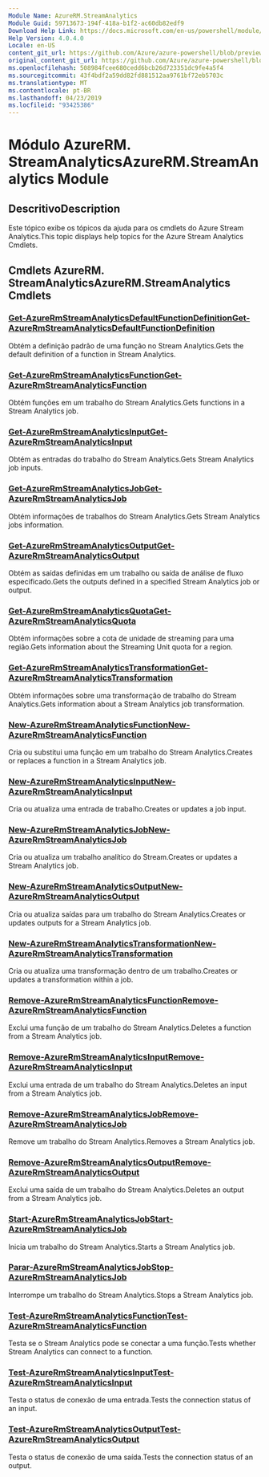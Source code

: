 ```yaml
---
Module Name: AzureRM.StreamAnalytics
Module Guid: 59713673-194f-418a-b1f2-ac60db82edf9
Download Help Link: https://docs.microsoft.com/en-us/powershell/module/azurerm.streamanalytics
Help Version: 4.0.4.0
Locale: en-US
content_git_url: https://github.com/Azure/azure-powershell/blob/preview/src/ResourceManager/StreamAnalytics/Commands.StreamAnalytics/help/AzureRM.StreamAnalytics.md
original_content_git_url: https://github.com/Azure/azure-powershell/blob/preview/src/ResourceManager/StreamAnalytics/Commands.StreamAnalytics/help/AzureRM.StreamAnalytics.md
ms.openlocfilehash: 508984fcee680cedd6bcb26d723351dc9fe4a5f4
ms.sourcegitcommit: 43f4bdf2a59dd82fd881512aa9761bf72eb5703c
ms.translationtype: MT
ms.contentlocale: pt-BR
ms.lasthandoff: 04/23/2019
ms.locfileid: "93425386"
---
```

# <span data-ttu-id="d144f-101">Módulo AzureRM. StreamAnalytics</span><span class="sxs-lookup"><span data-stu-id="d144f-101">AzureRM.StreamAnalytics Module</span></span>
## <span data-ttu-id="d144f-102">Descritivo</span><span class="sxs-lookup"><span data-stu-id="d144f-102">Description</span></span>
<span data-ttu-id="d144f-103">Este tópico exibe os tópicos da ajuda para os cmdlets do Azure Stream Analytics.</span><span class="sxs-lookup"><span data-stu-id="d144f-103">This topic displays help topics for the Azure Stream Analytics Cmdlets.</span></span>

## <span data-ttu-id="d144f-104">Cmdlets AzureRM. StreamAnalytics</span><span class="sxs-lookup"><span data-stu-id="d144f-104">AzureRM.StreamAnalytics Cmdlets</span></span>
### [<span data-ttu-id="d144f-105">Get-AzureRmStreamAnalyticsDefaultFunctionDefinition</span><span class="sxs-lookup"><span data-stu-id="d144f-105">Get-AzureRmStreamAnalyticsDefaultFunctionDefinition</span></span>](Get-AzureRmStreamAnalyticsDefaultFunctionDefinition.md)
<span data-ttu-id="d144f-106">Obtém a definição padrão de uma função no Stream Analytics.</span><span class="sxs-lookup"><span data-stu-id="d144f-106">Gets the default definition of a function in Stream Analytics.</span></span>

### [<span data-ttu-id="d144f-107">Get-AzureRmStreamAnalyticsFunction</span><span class="sxs-lookup"><span data-stu-id="d144f-107">Get-AzureRmStreamAnalyticsFunction</span></span>](Get-AzureRmStreamAnalyticsFunction.md)
<span data-ttu-id="d144f-108">Obtém funções em um trabalho do Stream Analytics.</span><span class="sxs-lookup"><span data-stu-id="d144f-108">Gets functions in a Stream Analytics job.</span></span>

### [<span data-ttu-id="d144f-109">Get-AzureRmStreamAnalyticsInput</span><span class="sxs-lookup"><span data-stu-id="d144f-109">Get-AzureRmStreamAnalyticsInput</span></span>](Get-AzureRmStreamAnalyticsInput.md)
<span data-ttu-id="d144f-110">Obtém as entradas do trabalho do Stream Analytics.</span><span class="sxs-lookup"><span data-stu-id="d144f-110">Gets Stream Analytics job inputs.</span></span>

### [<span data-ttu-id="d144f-111">Get-AzureRmStreamAnalyticsJob</span><span class="sxs-lookup"><span data-stu-id="d144f-111">Get-AzureRmStreamAnalyticsJob</span></span>](Get-AzureRmStreamAnalyticsJob.md)
<span data-ttu-id="d144f-112">Obtém informações de trabalhos do Stream Analytics.</span><span class="sxs-lookup"><span data-stu-id="d144f-112">Gets Stream Analytics jobs information.</span></span>

### [<span data-ttu-id="d144f-113">Get-AzureRmStreamAnalyticsOutput</span><span class="sxs-lookup"><span data-stu-id="d144f-113">Get-AzureRmStreamAnalyticsOutput</span></span>](Get-AzureRmStreamAnalyticsOutput.md)
<span data-ttu-id="d144f-114">Obtém as saídas definidas em um trabalho ou saída de análise de fluxo especificado.</span><span class="sxs-lookup"><span data-stu-id="d144f-114">Gets the outputs defined in a specified Stream Analytics job or output.</span></span>

### [<span data-ttu-id="d144f-115">Get-AzureRmStreamAnalyticsQuota</span><span class="sxs-lookup"><span data-stu-id="d144f-115">Get-AzureRmStreamAnalyticsQuota</span></span>](Get-AzureRmStreamAnalyticsQuota.md)
<span data-ttu-id="d144f-116">Obtém informações sobre a cota de unidade de streaming para uma região.</span><span class="sxs-lookup"><span data-stu-id="d144f-116">Gets information about the Streaming Unit quota for a region.</span></span>

### [<span data-ttu-id="d144f-117">Get-AzureRmStreamAnalyticsTransformation</span><span class="sxs-lookup"><span data-stu-id="d144f-117">Get-AzureRmStreamAnalyticsTransformation</span></span>](Get-AzureRmStreamAnalyticsTransformation.md)
<span data-ttu-id="d144f-118">Obtém informações sobre uma transformação de trabalho do Stream Analytics.</span><span class="sxs-lookup"><span data-stu-id="d144f-118">Gets information about a Stream Analytics job transformation.</span></span>

### [<span data-ttu-id="d144f-119">New-AzureRmStreamAnalyticsFunction</span><span class="sxs-lookup"><span data-stu-id="d144f-119">New-AzureRmStreamAnalyticsFunction</span></span>](New-AzureRmStreamAnalyticsFunction.md)
<span data-ttu-id="d144f-120">Cria ou substitui uma função em um trabalho do Stream Analytics.</span><span class="sxs-lookup"><span data-stu-id="d144f-120">Creates or replaces a function in a Stream Analytics job.</span></span>

### [<span data-ttu-id="d144f-121">New-AzureRmStreamAnalyticsInput</span><span class="sxs-lookup"><span data-stu-id="d144f-121">New-AzureRmStreamAnalyticsInput</span></span>](New-AzureRmStreamAnalyticsInput.md)
<span data-ttu-id="d144f-122">Cria ou atualiza uma entrada de trabalho.</span><span class="sxs-lookup"><span data-stu-id="d144f-122">Creates or updates a job input.</span></span>

### [<span data-ttu-id="d144f-123">New-AzureRmStreamAnalyticsJob</span><span class="sxs-lookup"><span data-stu-id="d144f-123">New-AzureRmStreamAnalyticsJob</span></span>](New-AzureRmStreamAnalyticsJob.md)
<span data-ttu-id="d144f-124">Cria ou atualiza um trabalho analítico do Stream.</span><span class="sxs-lookup"><span data-stu-id="d144f-124">Creates or updates a Stream Analytics job.</span></span>

### [<span data-ttu-id="d144f-125">New-AzureRmStreamAnalyticsOutput</span><span class="sxs-lookup"><span data-stu-id="d144f-125">New-AzureRmStreamAnalyticsOutput</span></span>](New-AzureRmStreamAnalyticsOutput.md)
<span data-ttu-id="d144f-126">Cria ou atualiza saídas para um trabalho do Stream Analytics.</span><span class="sxs-lookup"><span data-stu-id="d144f-126">Creates or updates outputs for a Stream Analytics job.</span></span>

### [<span data-ttu-id="d144f-127">New-AzureRmStreamAnalyticsTransformation</span><span class="sxs-lookup"><span data-stu-id="d144f-127">New-AzureRmStreamAnalyticsTransformation</span></span>](New-AzureRmStreamAnalyticsTransformation.md)
<span data-ttu-id="d144f-128">Cria ou atualiza uma transformação dentro de um trabalho.</span><span class="sxs-lookup"><span data-stu-id="d144f-128">Creates or updates a transformation within a job.</span></span>

### [<span data-ttu-id="d144f-129">Remove-AzureRmStreamAnalyticsFunction</span><span class="sxs-lookup"><span data-stu-id="d144f-129">Remove-AzureRmStreamAnalyticsFunction</span></span>](Remove-AzureRmStreamAnalyticsFunction.md)
<span data-ttu-id="d144f-130">Exclui uma função de um trabalho do Stream Analytics.</span><span class="sxs-lookup"><span data-stu-id="d144f-130">Deletes a function from a Stream Analytics job.</span></span>

### [<span data-ttu-id="d144f-131">Remove-AzureRmStreamAnalyticsInput</span><span class="sxs-lookup"><span data-stu-id="d144f-131">Remove-AzureRmStreamAnalyticsInput</span></span>](Remove-AzureRmStreamAnalyticsInput.md)
<span data-ttu-id="d144f-132">Exclui uma entrada de um trabalho do Stream Analytics.</span><span class="sxs-lookup"><span data-stu-id="d144f-132">Deletes an input from a Stream Analytics job.</span></span>

### [<span data-ttu-id="d144f-133">Remove-AzureRmStreamAnalyticsJob</span><span class="sxs-lookup"><span data-stu-id="d144f-133">Remove-AzureRmStreamAnalyticsJob</span></span>](Remove-AzureRmStreamAnalyticsJob.md)
<span data-ttu-id="d144f-134">Remove um trabalho do Stream Analytics.</span><span class="sxs-lookup"><span data-stu-id="d144f-134">Removes a Stream Analytics job.</span></span>

### [<span data-ttu-id="d144f-135">Remove-AzureRmStreamAnalyticsOutput</span><span class="sxs-lookup"><span data-stu-id="d144f-135">Remove-AzureRmStreamAnalyticsOutput</span></span>](Remove-AzureRmStreamAnalyticsOutput.md)
<span data-ttu-id="d144f-136">Exclui uma saída de um trabalho do Stream Analytics.</span><span class="sxs-lookup"><span data-stu-id="d144f-136">Deletes an output from a Stream Analytics job.</span></span>

### [<span data-ttu-id="d144f-137">Start-AzureRmStreamAnalyticsJob</span><span class="sxs-lookup"><span data-stu-id="d144f-137">Start-AzureRmStreamAnalyticsJob</span></span>](Start-AzureRmStreamAnalyticsJob.md)
<span data-ttu-id="d144f-138">Inicia um trabalho do Stream Analytics.</span><span class="sxs-lookup"><span data-stu-id="d144f-138">Starts a Stream Analytics job.</span></span>

### [<span data-ttu-id="d144f-139">Parar-AzureRmStreamAnalyticsJob</span><span class="sxs-lookup"><span data-stu-id="d144f-139">Stop-AzureRmStreamAnalyticsJob</span></span>](Stop-AzureRmStreamAnalyticsJob.md)
<span data-ttu-id="d144f-140">Interrompe um trabalho do Stream Analytics.</span><span class="sxs-lookup"><span data-stu-id="d144f-140">Stops a Stream Analytics job.</span></span>

### [<span data-ttu-id="d144f-141">Test-AzureRmStreamAnalyticsFunction</span><span class="sxs-lookup"><span data-stu-id="d144f-141">Test-AzureRmStreamAnalyticsFunction</span></span>](Test-AzureRmStreamAnalyticsFunction.md)
<span data-ttu-id="d144f-142">Testa se o Stream Analytics pode se conectar a uma função.</span><span class="sxs-lookup"><span data-stu-id="d144f-142">Tests whether Stream Analytics can connect to a function.</span></span>

### [<span data-ttu-id="d144f-143">Test-AzureRmStreamAnalyticsInput</span><span class="sxs-lookup"><span data-stu-id="d144f-143">Test-AzureRmStreamAnalyticsInput</span></span>](Test-AzureRmStreamAnalyticsInput.md)
<span data-ttu-id="d144f-144">Testa o status de conexão de uma entrada.</span><span class="sxs-lookup"><span data-stu-id="d144f-144">Tests the connection status of an input.</span></span>

### [<span data-ttu-id="d144f-145">Test-AzureRmStreamAnalyticsOutput</span><span class="sxs-lookup"><span data-stu-id="d144f-145">Test-AzureRmStreamAnalyticsOutput</span></span>](Test-AzureRmStreamAnalyticsOutput.md)
<span data-ttu-id="d144f-146">Testa o status de conexão de uma saída.</span><span class="sxs-lookup"><span data-stu-id="d144f-146">Tests the connection status of an output.</span></span>

